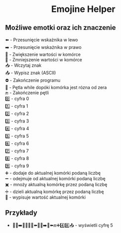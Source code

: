 # <center> **Emojine Helper** </center>

## Moźliwe emotki oraz ich znaczenie

⬅️ - Przesunięcie wskażnika w lewo <br>
➡️ - Przesunięcie wskażnika w prawo <br>
🔼 - Zwiększenie wartości w komórce <br>
🔽 - Zmniejszenie wartości w komórce <br>
📥 - Wczytaj znak <br>
📤 - Wypisz znak (ASCII) <br>
⛔ - Zakończenie programu <br>
🔁 - Pętla while dopóki komórka jest rózna od zera <br>
🔚 - Zakończenie pętli <br>
0️⃣ - cyfra 0 <br>
1️⃣ - cyfra 1 <br>
2️⃣ - cyfra 2 <br>
3️⃣ - cyfra 3 <br>
4️⃣ - cyfra 4 <br>
5️⃣ - cyfra 5 <br>
6️⃣ - cyfra 6 <br>
7️⃣ - cyfra 7 <br>
8️⃣ - cyfra 8 <br>
9️⃣ - cyfra 9 <br>
➕ - dodaje do aktualnej komórki podaną liczbę <br>
➖ - odejmuje od aktualnej komórki podaną liczbę <br>
✖️ - mnoży aktualną komórkę przez podaną liczbę <br>
➗ - dzieli aktualną komórkę przez podaną liczbę <br>
🟰 - wypisuje wartość aktualnej komórki <br>

## Przykłady

+ 🔼🔼➡️🔼🔼🔼🔼⬅️🔁🔽➡️🔼⬅️🔚➕4️⃣8️⃣📤 - wyświetli cyfrę 5